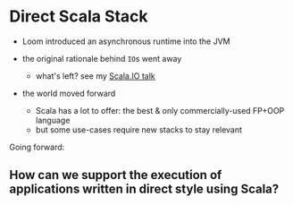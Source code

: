 # Direct Scala Stack

* Loom introduced an asynchronous runtime into the JVM

* the original rationale behind `IO`s went away
  * what's left? see my [Scala.IO talk](https://adamw.github.io/unwrapping-io/)

* the world moved forward
  * Scala has a lot to offer: the best & only commercially-used FP+OOP language
  * but some use-cases require new stacks to stay relevant

Going forward:

## How can we support the execution of applications written in direct style using Scala?
